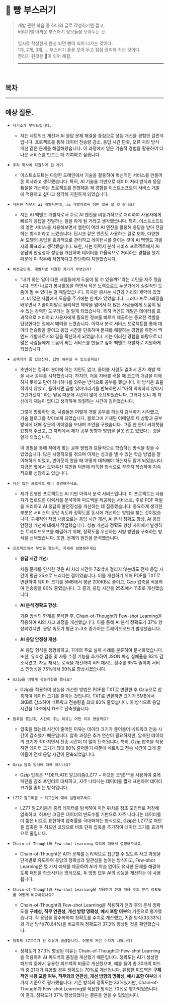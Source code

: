 # 🍞 빵 부스러기
>개발 관련 학습 중 하나의 글로 작성하기엔 짧고, <br/>
>버리기엔 아까운 부스러기 정보들을 모아두는 곳. <br/> <br/>
>임시로 작성한게 완성 되면 빵이 되어 나가는 것이다. <br/> 
>1개, 2개, 3개, ... 부스러기 들을 모아 두고 점점 정리해 가는 것이다. <br/>
>정리가 된것은 🍞이 되어 해결.
> ***



<br/>

## 목차


---

## 예상 질문.

- `자기소개 부탁드립니다.`
    - 저는 네트워크 개선과 AI 응답 문제 해결을 중심으로 성능 개선을 경험한 김민석입니다.
    프로젝트를 통해 데이터 전송량 감소, 응답 시간 단축, 오류 처리 방식 개선 같은 문제를 해결해왔습니다. 이 과정에서 얻은 기술적 경험을 활용하여 더 나은 서비스를 만드는 데 기여하고 싶습니다.
- `우리 회사에 지원하게 된 계기`
    - 이스트소프트는 다양한 도메인에서 기술을 활용하여 혁신적인 서비스를 만들어온 회사라고 생각했습니다. 특히, AI 기술을 기반으로 데이터 처리 방식과 응답 품질을 개선하는 프로젝트를 진행해온 제 경험을 이스트소프트의 서비스 개발에 적용하고 싶다고 생각해 지원하게 되었습니다.
- `지원한 직무가 ai 개발자인데, ai 개발자로써 어떤 일을 할 것 같나요?`
    - 저는 AI 백엔드 개발자로서 주로 AI 엔진을 비동기적으로 처리하여 사용자에게 빠르게 응답을 전달하는 일을 하게 될 거라고 생각했습니다. 특히, 이스트소프트의 엘런 서비스를 사용해보면서 엘런이 여러 AI 엔진을 활용해 응답을 받아 전달하는 방식이라고 느꼈습니다. 딥시크 같은 엔진도 사용하는 걸로 보아, 다양한 AI 모델의 응답을 효과적으로 관리하고 레이턴시를 줄이는 것이 AI 백엔드 개발자의 목표라고 생각했습니다. 또한, 저는 이력서 분석 서비스 프로젝트에서 AI 응답의 안정성과 성능을 개선하며 데이터를 효율적으로 처리하는 경험을 했기 때문에 이 직무에 적합하다고 판단하여 지원했습니다.
- `비전공인데, 개발자로 지원한 계기가 무엇인가?`
    - "내가 하는 일이 다른 사람들에게 도움이 될 수 있을까?"라는 고민을 자주 했습니다.
    연탄 나르기 봉사활동을 하면서 작은 노력으로도 누군가에게 실질적인 도움이 될 수 있다는 걸 깨달았습니다. 하지만 봉사는 시간과 거리의 제약이 있었고, 더 많은 사람에게 도움을 주기에는 한계가 있었습니다. 
    그러다 프로그래밍을 배우면서 기술이야말로 물리적인 제약을 넘어서 더 많은 사람들에게 도움이 될 수 있는 강력한 도구라는 걸 알게 되었습니다.
    특히 백엔드 개발은 데이터를 효과적으로 처리하고 사용자에게 필요한 정보를 빠르게 제공하는 중요한 역할을 담당한다는 점에서 매력을 느꼈습니다.
    이력서 분석 서비스 프로젝트를 통해 데이터 전송량을 줄이고 응답 시간을 단축하며 문제를 해결하는 경험을 하면서 백엔드 개발자로서의 길을 확신하게 되었습니다.
    저는 이러한 경험을 바탕으로 더 많은 사람들에게 도움이 되는 서비스를 만들고 싶어 백엔드 개발자로 지원하게 되었습니다.
- `공백기가 좀 있으신데, 답변 해주실 수 있으실까요?`
    - 초반에는 컴퓨터 분야에 아는 지인도 없고, 물어볼 사람도 없어서 혼자 개발 책을 사서 공부를 시작했습니다. 하지만, 처음 자바를 배울 때 코드의 개념을 이해하지 못하고 단어 하나하나를 외우는 방식으로 공부를 했습니다. 이 방식은 효율적이지 않았고, 돌아서면 금방 잊어버리기를 반복하면서 "아직 익숙하지 않아서 그런거겠지" 하는 믿음 때문에 시간이 많이 소요되었습니다. 그러다 보니 제 자신에게 재능이 없다고 생각하며 좌절하는 시간이 길어졌습니다.
        
        그렇게 방황하던 중, 사람들은 어떻게 개발 공부를 하는지 검색하기 시작했고, 기술 블로그를 찾아보게 되었습니다. 블로그에 기재된 이메일로 제 상황과 공부 방식에 대해 장문의 이메일을 보내며 조언을 구했습니다. 그중 한 분이 커피챗을 요청해 주셨고, 그 자리에서 제가 공부 방향과 방법을 잘못 잡고 있었다는 것을 알게 되었습니다.
        
        이 경험을 통해 저에게 맞는 공부 방법과 효율적으로 학습하는 방식을 찾을 수 있었습니다. 많은 시행착오를 겪으며 이제는 성과를 낼 수 있는 학습 방법을 잘 이해하게 되었고, 번아웃이 왔을 때 어떻게 대처해야 하는지도 알게 되었습니다. 지금은 옆에서 도와주신 지인들 덕분에 터득한 방식으로 꾸준히 학습하며 지속적으로 성장하고 있습니다.
        
- `자신 있는 프로젝트 하나 설명해주세요.`
    - 제가 진행한 프로젝트는 AI 기반 이력서 분석 서비스입니다. 이 프로젝트는 사용자가 업로드한 이력서를 분석하여 피드백을 제공하는 서비스로, 주로 PDF 파일을 처리하고 AI 응답의 불안정성을 개선하는 데 집중했습니다.
    중요하게 생각한 부분은 서비스의 응답 속도와 정확도를 동시에 개선하는 방법을 찾는 것이었습니다. 구체적인 작업 내용으로는 응답 시간 개선, AI 분석 정확도 향상, AI 응답 안정성 개선에 대해서 작업했습니다.
    성능 개선과 정확도 향상 사이에서 발생하는 트레이드오프를 해결하기 위해, 정확도를 우선하는 서빙 방안을 구축하는 방식을 선택했습니다. 또한, 문제의 원인을 분석했습니다.
- `프로젝트에서 무엇을 했는지, 자세히 설명해주세요`
    - **응답 시간 개선:**
        
        처음 문제를 인식한 것은 AI 처리 시간이 7초밖에 걸리지 않는데도 전체 응답 시간이 평균 25초로 느리다는 점이었습니다. 이를 개선하기 위해 PDF를 TXT로 변환하여 데이터 크기를 5MB에서 평균 200KB로 줄이고, Gzip 압축을 적용하여 전송량을 80% 줄였습니다. 그 결과, 응답 시간을 25초에서 11초로 개선했습니다.
        
    - **AI 분석 정확도 향상:**
        
        기존 방식의 한계를 분석한 후, Chain-of-Thought과 Few-shot Learning을 적용하여 AI의 사고 과정을 개선했습니다. 이를 통해 AI 분석 정확도가 37% 향상되었지만, 응답 속도가 평균 2~3초 증가하는 트레이드오프가 발생했습니다.
        
    - **AI 응답 안정성 개선:**
        
        AI 응답 형식을 정형화하고, 11개의 주요 실패 사례를 분류하여 문서화했습니다. 또한, 유효성 검증 및 자동 수정 기능을 추가하여 JSON 파싱 실패율을 83% 감소시켰고, 자동 재시도 로직을 개선하여 API 재시도 횟수를 65% 줄이며 서비스 안정성을 75%에서 99%로 향상시켰습니다.
        
- `Gzip을 어떻게 성능개성을 했나요?`
    - Gzip을 적용하여 성능을 개선한 방법은 PDF를 TXT로 변환한 후 Gzip으로 압축하여 데이터 크기를 줄이는 것입니다. TXT로 변환하면 크기가 5MB에서 3KB로 감소하여 네트워크 전송량을 최대 80% 줄였습니다. 이 방식으로 응답 시간을 13초에서 11초로 단축했습니다.
- `압축을 했는데, 시간이 주는 이유는 어떤 이유 였을까요?`
    - 압축을 했는데 시간이 줄어든 이유는 데이터 크기가 줄어들어 네트워크 전송 시간이 감소했기 때문입니다. 압축 과정은 추가 연산이 필요하지만, 압축된 데이터의 크기가 작아지면서 전송 시간이 더 많이 단축됩니다. 특히, Gzip 압축을 적용하면 데이터 크기가 최대 80% 줄어들기 때문에 네트워크 전송 시간이 크게 줄어들어 전체 응답 시간이 단축되었습니다.
- `Gzip 압축 방식에 대해 아시나요?`
    - Gzip 압축은 **DEFLATE 알고리즘(LZ77 + 허프만 코딩)**을 사용하여 중복 패턴을 참조 포인터로 대체하고, 자주 나타나는 데이터를 짧게 표현하여 데이터 크기를 줄이는 방식입니다.
- `LZ77 알고리즘 + 허프만에 대해 설명해주세요.`
    - LZ77 알고리즘은 중복 데이터를 탐색하여 이전 위치를 참조 포인터로 저장해 압축하고, 허프만 코딩은 데이터의 빈도수를 기반으로 자주 나타나는 데이터를 더 짧은 비트로 표현하여 압축률을 극대화하는 방식으로, Gzip은 LZ77로 패턴을 압축한 후 허프만 코딩으로 비트 단위 압축을 추가하여 데이터 크기를 효과적으로 줄입니다.
- `Chain-of-Thought와 Few-shot Learning 각각에 대해서 설명해주세요.`
    - Chain-of-Thought은 AI가 문제를 논리적으로 접근할 수 있도록 사고 과정을 단계별로 유도하여 응답의 정확성과 일관성을 높이는 방식이고, Few-shot Learning은 몇 가지 예제를 제공하여 AI가 학습 없이도 유사한 문제를 해결하도록 패턴을 학습시키는 방식으로, 두 방법 모두 AI의 성능을 개선하는 데 사용됩니다.
- `Chain-of-Thought과 Few-shot Learning을 적용하기 전과 적용 후의 분석 정확도를 어떻게 비교하셨나요?`
    - Chain-of-Thought과 Few-shot Learning을 적용하기 전과 후의 분석 정확도를 **구체성, 직무 연관성, 개선 방향 명확성, 예시 포함 여부**의 기준으로 평가했습니다. 각 응답을 점수화하여 정확도를 수치로 계산했고, 기존 방식(33.33%)과 개선 방식(70.64%)을 비교하여 정확도가 37.3% 향상된 것을 확인했습니다.
- `정확도 37프로가 된 이유가 궁금합니다. 어떻게 저런 수치가 나왔나요?`
    - 정확도가 37.3% 향상된 이유는 Chain-of-Thought과 Few-shot Learning을 적용하여 AI 피드백의 품질을 개선했기 때문입니다. 정확도는 AI가 생성한 피드백 중에서 유용한 피드백의 비율로 계산했으며, 예를 들어 총 30개의 피드백 중 21개가 유용할 경우 정확도는 70%로 계산됩니다. 유용한 피드백은 **구체적인 내용 포함 여부, 직무와의 연관성, 개선 방향의 명확성, 예시 포함 여부**의 4가지 기준으로 평가했습니다. 기존 방식의 정확도는 33%였지만, Chain-of-Thought과 Few-shot Learning을 적용한 방식은 70%로 평가되었습니다. 이 결과, 정확도가 37% 향상되었다는 결론을 얻을 수 있었습니다.
